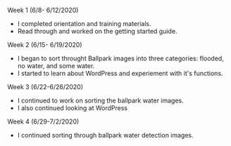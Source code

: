 Week 1 (6/8- 6/12/2020)
- I completed orientation and training materials. 
- Read through and worked on the getting started guide.

Week 2 (6/15- 6/19/2020)
- I began to sort throught Ballpark images into three categories: flooded, no water, and some water.
- I started to learn about WordPress and experiement with it's functions. 

Week 3 (6/22-6/26/2020)
- I continued to work on sorting the ballpark water images.
- I also continued looking at WordPress

Week 4 (6/29-7/2/2020)
- I continued sorting through ballpark water detection images.
